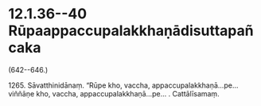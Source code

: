 

# 12.1.36--40 Rūpaappaccupalakkhaṇādisuttapañcaka




(642--646.)

1265\. Sāvatthinidānaṃ. “Rūpe kho, vaccha, appaccupalakkhaṇā…pe…  viññāṇe kho, vaccha, appaccupalakkhaṇā…pe… . Cattālīsamaṃ.



